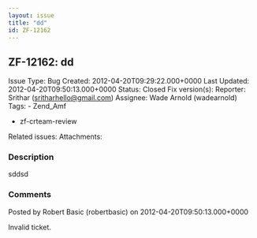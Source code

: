 ```yaml
---
layout: issue
title: "dd"
id: ZF-12162
---
```


ZF-12162: dd
------------

 Issue Type: Bug Created: 2012-04-20T09:29:22.000+0000 Last Updated: 2012-04-20T09:50:13.000+0000 Status: Closed Fix version(s): 
 Reporter:  Srithar (sritharhello@gmail.com)  Assignee:  Wade Arnold (wadearnold)  Tags: - Zend\_Amf
- zf-crteam-review
 
 Related issues: 
 Attachments: 
### Description

sddsd

 

 

### Comments

Posted by Robert Basic (robertbasic) on 2012-04-20T09:50:13.000+0000

Invalid ticket.

 

 
